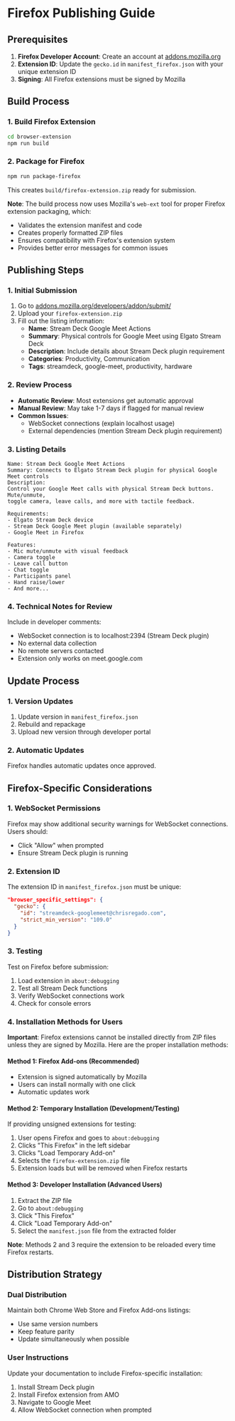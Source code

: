 # Firefox Publishing Guide

## Prerequisites

1. **Firefox Developer Account**: Create an account at [addons.mozilla.org](https://addons.mozilla.org/developers/)
2. **Extension ID**: Update the `gecko.id` in `manifest_firefox.json` with your unique extension ID
3. **Signing**: All Firefox extensions must be signed by Mozilla

## Build Process

### 1. Build Firefox Extension
```bash
cd browser-extension
npm run build
```

### 2. Package for Firefox
```bash
npm run package-firefox
```

This creates `build/firefox-extension.zip` ready for submission.

**Note**: The build process now uses Mozilla's `web-ext` tool for proper Firefox extension packaging, which:
- Validates the extension manifest and code
- Creates properly formatted ZIP files
- Ensures compatibility with Firefox's extension system
- Provides better error messages for common issues

## Publishing Steps

### 1. Initial Submission
1. Go to [addons.mozilla.org/developers/addon/submit/](https://addons.mozilla.org/developers/addon/submit/)
2. Upload your `firefox-extension.zip`
3. Fill out the listing information:
   - **Name**: Stream Deck Google Meet Actions
   - **Summary**: Physical controls for Google Meet using Elgato Stream Deck
   - **Description**: Include details about Stream Deck plugin requirement
   - **Categories**: Productivity, Communication
   - **Tags**: streamdeck, google-meet, productivity, hardware

### 2. Review Process
- **Automatic Review**: Most extensions get automatic approval
- **Manual Review**: May take 1-7 days if flagged for manual review
- **Common Issues**: 
  - WebSocket connections (explain localhost usage)
  - External dependencies (mention Stream Deck plugin requirement)

### 3. Listing Details
```
Name: Stream Deck Google Meet Actions
Summary: Connects to Elgato Stream Deck plugin for physical Google Meet controls
Description: 
Control your Google Meet calls with physical Stream Deck buttons. Mute/unmute, 
toggle camera, leave calls, and more with tactile feedback.

Requirements:
- Elgato Stream Deck device
- Stream Deck Google Meet plugin (available separately)
- Google Meet in Firefox

Features:
- Mic mute/unmute with visual feedback
- Camera toggle
- Leave call button
- Chat toggle
- Participants panel
- Hand raise/lower
- And more...
```

### 4. Technical Notes for Review
Include in developer comments:
- WebSocket connection is to localhost:2394 (Stream Deck plugin)
- No external data collection
- No remote servers contacted
- Extension only works on meet.google.com

## Update Process

### 1. Version Updates
1. Update version in `manifest_firefox.json`
2. Rebuild and repackage
3. Upload new version through developer portal

### 2. Automatic Updates
Firefox handles automatic updates once approved.

## Firefox-Specific Considerations

### 1. WebSocket Permissions
Firefox may show additional security warnings for WebSocket connections. Users should:
- Click "Allow" when prompted
- Ensure Stream Deck plugin is running

### 2. Extension ID
The extension ID in `manifest_firefox.json` must be unique:
```json
"browser_specific_settings": {
  "gecko": {
    "id": "streamdeck-googlemeet@chrisregado.com",
    "strict_min_version": "109.0"
  }
}
```

### 3. Testing
Test on Firefox before submission:
1. Load extension in `about:debugging`
2. Test all Stream Deck functions
3. Verify WebSocket connections work
4. Check for console errors

### 4. Installation Methods for Users

**Important**: Firefox extensions cannot be installed directly from ZIP files unless they are signed by Mozilla. Here are the proper installation methods:

#### Method 1: Firefox Add-ons (Recommended)
- Extension is signed automatically by Mozilla
- Users can install normally with one click
- Automatic updates work

#### Method 2: Temporary Installation (Development/Testing)
If providing unsigned extensions for testing:
1. User opens Firefox and goes to `about:debugging`
2. Clicks "This Firefox" in the left sidebar
3. Clicks "Load Temporary Add-on"
4. Selects the `firefox-extension.zip` file
5. Extension loads but will be removed when Firefox restarts

#### Method 3: Developer Installation (Advanced Users)
1. Extract the ZIP file
2. Go to `about:debugging`
3. Click "This Firefox"
4. Click "Load Temporary Add-on"
5. Select the `manifest.json` file from the extracted folder

**Note**: Methods 2 and 3 require the extension to be reloaded every time Firefox restarts.

## Distribution Strategy

### Dual Distribution
Maintain both Chrome Web Store and Firefox Add-ons listings:
- Use same version numbers
- Keep feature parity
- Update simultaneously when possible

### User Instructions
Update your documentation to include Firefox-specific installation:
1. Install Stream Deck plugin
2. Install Firefox extension from AMO
3. Navigate to Google Meet
4. Allow WebSocket connection when prompted 